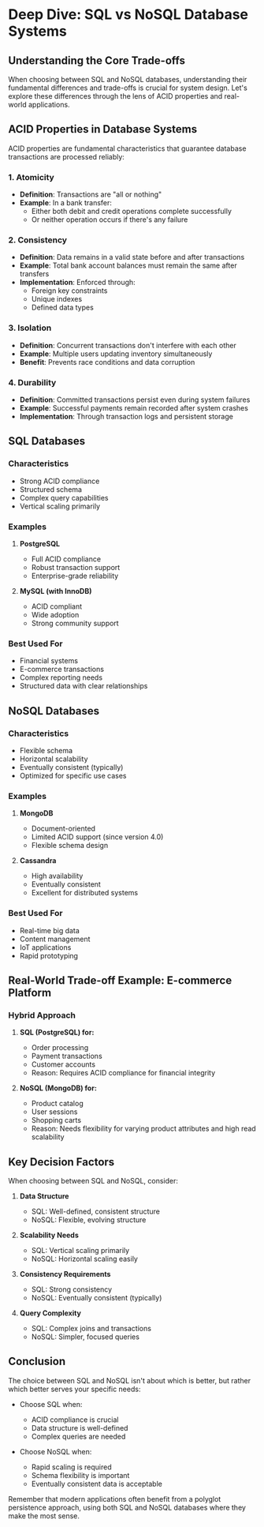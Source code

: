 # Deep Dive: SQL vs NoSQL Database Systems

## Understanding the Core Trade-offs

When choosing between SQL and NoSQL databases, understanding their fundamental differences and trade-offs is crucial for system design. Let's explore these differences through the lens of ACID properties and real-world applications.

## ACID Properties in Database Systems

ACID properties are fundamental characteristics that guarantee database transactions are processed reliably:

### 1. Atomicity

- **Definition**: Transactions are "all or nothing"
- **Example**: In a bank transfer:
  - Either both debit and credit operations complete successfully
  - Or neither operation occurs if there's any failure

### 2. Consistency

- **Definition**: Data remains in a valid state before and after transactions
- **Example**: Total bank account balances must remain the same after transfers
- **Implementation**: Enforced through:
  - Foreign key constraints
  - Unique indexes
  - Defined data types

### 3. Isolation

- **Definition**: Concurrent transactions don't interfere with each other
- **Example**: Multiple users updating inventory simultaneously
- **Benefit**: Prevents race conditions and data corruption

### 4. Durability

- **Definition**: Committed transactions persist even during system failures
- **Example**: Successful payments remain recorded after system crashes
- **Implementation**: Through transaction logs and persistent storage

## SQL Databases

### Characteristics

- Strong ACID compliance
- Structured schema
- Complex query capabilities
- Vertical scaling primarily

### Examples

1. **PostgreSQL**

   - Full ACID compliance
   - Robust transaction support
   - Enterprise-grade reliability

2. **MySQL (with InnoDB)**
   - ACID compliant
   - Wide adoption
   - Strong community support

### Best Used For

- Financial systems
- E-commerce transactions
- Complex reporting needs
- Structured data with clear relationships

## NoSQL Databases

### Characteristics

- Flexible schema
- Horizontal scalability
- Eventually consistent (typically)
- Optimized for specific use cases

### Examples

1. **MongoDB**

   - Document-oriented
   - Limited ACID support (since version 4.0)
   - Flexible schema design

2. **Cassandra**
   - High availability
   - Eventually consistent
   - Excellent for distributed systems

### Best Used For

- Real-time big data
- Content management
- IoT applications
- Rapid prototyping

## Real-World Trade-off Example: E-commerce Platform

### Hybrid Approach

1. **SQL (PostgreSQL) for:**

   - Order processing
   - Payment transactions
   - Customer accounts
   - Reason: Requires ACID compliance for financial integrity

2. **NoSQL (MongoDB) for:**
   - Product catalog
   - User sessions
   - Shopping carts
   - Reason: Needs flexibility for varying product attributes and high read scalability

## Key Decision Factors

When choosing between SQL and NoSQL, consider:

1. **Data Structure**

   - SQL: Well-defined, consistent structure
   - NoSQL: Flexible, evolving structure

2. **Scalability Needs**

   - SQL: Vertical scaling primarily
   - NoSQL: Horizontal scaling easily

3. **Consistency Requirements**

   - SQL: Strong consistency
   - NoSQL: Eventually consistent (typically)

4. **Query Complexity**
   - SQL: Complex joins and transactions
   - NoSQL: Simpler, focused queries

## Conclusion

The choice between SQL and NoSQL isn't about which is better, but rather which better serves your specific needs:

- Choose SQL when:

  - ACID compliance is crucial
  - Data structure is well-defined
  - Complex queries are needed

- Choose NoSQL when:
  - Rapid scaling is required
  - Schema flexibility is important
  - Eventually consistent data is acceptable

Remember that modern applications often benefit from a polyglot persistence approach, using both SQL and NoSQL databases where they make the most sense.

